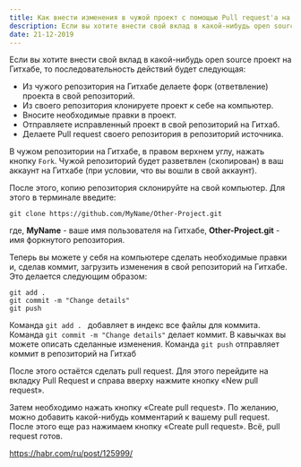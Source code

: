 ```yaml
---
title: Как внести изменения в чужой проект c помощью Pull request'а на GitHub
description: Если вы хотите внести свой вклад в какой-нибудь open source проект на Гитхабе, то здесь вы узнаете, как это сделать.
date: 21-12-2019
---
```


Если вы хотите внести свой вклад в какой-нибудь open source проект на Гитхабе, то последовательность действий будет следующая:

- Из чужого репозитория на Гитхабе делаете форк (ответвление) проекта в свой репозиторий.
- Из своего репозитория клонируете проект к себе на компьютер.
- Вносите необходимые правки в проект.
- Отправляете исправленный проект в свой репозиторий на Гитхаб.
- Делаете Pull request своего репозитория в репозиторий источника.

В чужом репозитории на Гитхабе, в правом верхнем углу, нажать кнопку `Fork`. Чужой репозиторий будет разветвлен (скопирован) в ваш аккаунт на Гитхабе (при условии, что вы вошли в свой аккаунт).

После этого, копию репозитория склонируйте на свой компьютер. Для этого в терминале введите:

```
git clone https://github.com/MyName/Other-Project.git
```

где, **MyName** - ваше имя пользователя на Гитхабе, **Other-Project.git** - имя форкнутого репозитория.

Теперь вы можете у себя на компьютере сделать необходимые правки и, сделав коммит, загрузить изменения в свой репозиторий на Гитхабе. Это делается следующим образом:

```
git add .
git commit -m "Change details"
git push
```

Команда `git add . ` добавляет в индекс все файлы для коммита. Команда `git commit -m "Change details"` делает коммит. В кавычках вы можете описать сделанные изменения. Команда `git push` отправляет коммит в репозиторий на Гитхаб

После этого остаётся сделать pull request. Для этого перейдите на вкладку Pull Request и справа вверху нажмите кнопку «New pull request».

Затем необходимо нажать кнопку «Create pull request». По желанию, можно добавить какой-нибудь комментарий к вашему pull request. После этого еще раз нажимаем кнопку «Create pull request». Всё, pull request готов.

https://habr.com/ru/post/125999/
